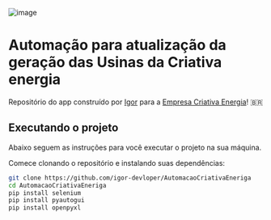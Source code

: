 ![image](https://cdn.discordapp.com/attachments/793229166962802719/1172265711939354664/LogoCriativaHorizontal.jpg?ex=655fb085&is=654d3b85&hm=209229a2b574800357ddaa3c298b24a72e43172163b9ee2cacb98d5f6edb5585&)

# Automação para atualização da geração das Usinas da Criativa energia

Repositório do app construído por [Igor](https://github.com/igor-devloper) para a  [Empresa Criativa Energia]()! :brazil:

## Executando o projeto

Abaixo seguem as instruções para você executar o projeto na sua máquina.

Comece clonando o repositório e instalando suas dependências:

```sh
git clone https://github.com/igor-devloper/AutomacaoCriativaEneriga
cd AutomacaoCriativaEneriga
pip install selenium
pip install pyautogui
pip install openpyxl
```

